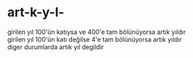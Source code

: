 # art-k-y-l-
<div>girilen yıl 100'ün katıysa ve 400'e tam bölünüyorsa artık yıldır</div>
<div>girilen yıl 100'ün katı değilse 4'e tam bölünüyorsa artık yıldır</div>
<div>diger durumlarda artık yıl degildir</div>
